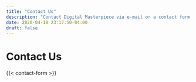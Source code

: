 ```yaml
---
title: "Contact Us"
description: "Contact Digital Masterpiece via e-mail or a contact form."
date: 2020-04-18 23:17:50-04:00
draft: false
---
```


# Contact Us

{{< contact-form >}}